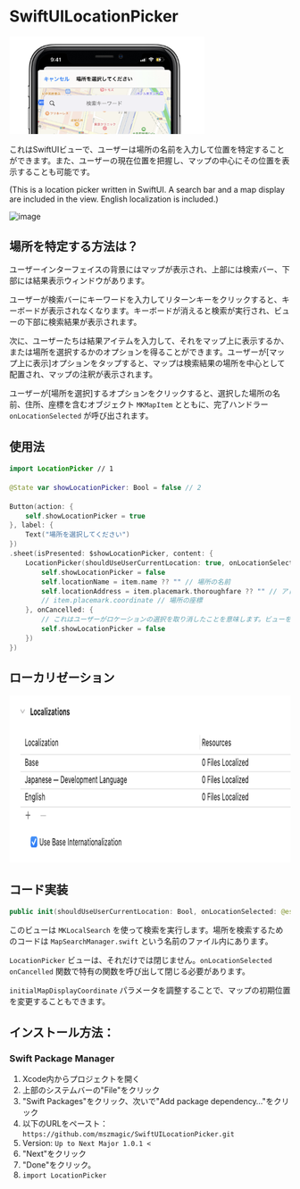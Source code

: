 # SwiftUILocationPicker

<img width="350" alt="image" src="/social-image.png">

これはSwiftUIビューで、ユーザーは場所の名前を入力して位置を特定することができます。また、ユーザーの現在位置を把握し、マップの中心にその位置を表示することも可能です。

(This is a location picker written in SwiftUI. A search bar and a map display are included in the view. English localization is included.)

<img width="350" alt="image" src="/demo-image.gif">

## 場所を特定する方法は？

ユーザーインターフェイスの背景にはマップが表示され、上部には検索バー、下部には結果表示ウィンドウがあります。

ユーザーが検索バーにキーワードを入力してリターンキーをクリックすると、キーボードが表示されなくなります。キーボードが消えると検索が実行され、ビューの下部に検索結果が表示されます。

次に、ユーザーたちは結果アイテムを入力して、それをマップ上に表示するか、または場所を選択するかのオプションを得ることができます。ユーザーが[マップ上に表示]オプションをタップすると、マップは検索結果の場所を中心として配置され、マップの注釈が表示されます。

ユーザーが[場所を選択]するオプションをクリックすると、選択した場所の名前、住所、座標を含むオブジェクト `MKMapItem` とともに、完了ハンドラー `onLocationSelected` が呼び出されます。

## 使用法

```swift
import LocationPicker // 1

@State var showLocationPicker: Bool = false // 2

Button(action: {
    self.showLocationPicker = true
}, label: {
    Text("場所を選択してください")
})
.sheet(isPresented: $showLocationPicker, content: {
    LocationPicker(shouldUseUserCurrentLocation: true, onLocationSelected: { item in
        self.showLocationPicker = false
        self.locationName = item.name ?? "" // 場所の名前
        self.locationAddress = item.placemark.thoroughfare ?? "" // アドレス
        // item.placemark.coordinate // 場所の座標
    }, onCancelled: {
        // これはユーザーがロケーションの選択を取り消したことを意味します。ビューを閉じてください。
        self.showLocationPicker = false
    })
})
```

## ローカリゼーション

<img height="300" src="/localization-demo-image.png">

## コード実装

```swift
public init(shouldUseUserCurrentLocation: Bool, onLocationSelected: @escaping (MKMapItem) -> Void, onCancelled: @escaping () -> Void, initialMapDisplayCoordinate: CLLocationCoordinate2D = .init(latitude: 35.68110, longitude: 139.76687))
```

このビューは `MKLocalSearch` を使って検索を実行します。場所を検索するためのコードは `MapSearchManager.swift` という名前のファイル内にあります。

`LocationPicker` ビューは、それだけでは閉じません。`onLocationSelected` `onCancelled` 関数で特有の関数を呼び出して閉じる必要があります。

`initialMapDisplayCoordinate` パラメータを調整することで、マップの初期位置を変更することもできます。

## インストール方法：

### Swift Package Manager

1. Xcode内からプロジェクトを開く
2. 上部のシステムバーの"File"をクリック
3. "Swift Packages"をクリック、次いで"Add package dependency…"をクリック
4. 以下のURLをペースト：`https://github.com/mszmagic/SwiftUILocationPicker.git`
5. Version: `Up to Next Major 1.0.1 <`
6. "Next"をクリック
7. "Done"をクリック。
8. `import LocationPicker`
